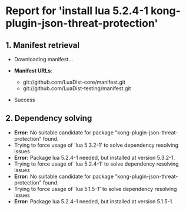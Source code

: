 # Report for 'install lua 5.2.4-1 kong-plugin-json-threat-protection'


## 1. Manifest retrieval

- Downloading manifest...

- **Manifest URLs**:
    - git://github.com/LuaDist-core/manifest.git
    - git://github.com/LuaDist-testing/manifest.git
- Success

## 2. Dependency solving

- **Error:** No suitable candidate for package "kong-plugin-json-threat-protection" found.
- Trying to force usage of 'lua 5.3.2-1' to solve dependency resolving issues
- **Error:** Package lua 5.2.4-1 needed, but installed at version 5.3.2-1.
- Trying to force usage of 'lua 5.2.4-1' to solve dependency resolving issues
- **Error:** No suitable candidate for package "kong-plugin-json-threat-protection" found.
- Trying to force usage of 'lua 5.1.5-1' to solve dependency resolving issues
- **Error:** Package lua 5.2.4-1 needed, but installed at version 5.1.5-1.

